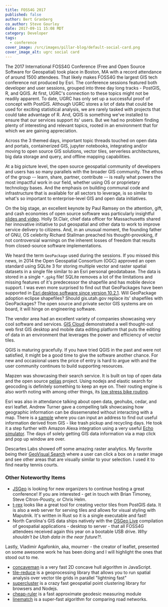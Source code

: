 ```yaml
---
title: FOSS4G 2017
published: false
author: Bert Granberg
co_author: Steve Gourley
date: 2017-09-11 15:08 MDT
category: Developer
tags:
  - conference
cover_image: /src/images/pillar-blog/default-social-card.png
cover_image_alt: ugrc social card
---
```


The 2017 International FOSS4G Conference (Free and Open Source Software for Geospatial) took place in Boston, MA with a record attendance of around 1500 attendees. That likely makes FOSS4G the largest GIS tech conference not produced by Esri. The conference sessions featured both developer and user sessions, grouped into three day long tracks - PostGIS, R, and QGIS. At first, UGRC's connection to these topics might not be readily apparent. To date, UGRC has only set up a successful proof of concept with PostGIS. Although UGRC stores a lot of data that could be used for exciting statistical analysis, we are rarely tasked with projects that could take advantage of R. And, QGIS is something we've installed to ensure that our services support its' users. But we had no problem finding plenty of interesting and relevant topics, rooted in an environment that for which we are gaining appreciation.

Across the 3 themed days, important topic threads touched on open data and portals, containerized GIS, jupyter notebooks, integrating and/or moving to open source GIS solutions, vector tiles, serverless architectures, big data storage and query, and offline mapping capabilities.

At a big picture level, the open source geospatial community of developers and users has so many parallels with the broader GIS community. The ethos of the group -- learn, share, partner, contribute -- is really what powers the most impactful work in our field, whether using OS or proprietary technology bases. And the emphasis on building communal code and infrastructure that is available for all sectors to leverage, is so similar to what's so important to enterprise-level GIS and open data initiatives.

On the big stage, an excellent keynote by Paul Ramsey on the attention, gift, and cash economies of open source software was particularly insightful [slides and video](https://blog.cleverelephant.ca/2017/08/foss4g-keynote.html). Holly St.Clair, chief data officer for Massachusetts shared her innovative initiative to put geospatial and other data to work to improve service delivery to citizens. And, in an unusual moment, the founding father of GNU, OS celebrity Richard Stallman preached his thought-provoking, if not controversial warnings on the inherent losses of freedom that results from closed-source software implementations.

We heard the term `GeoPackage` used during the sessions. If you missed this news, in 2014 the Open Geospatial Consortium (OGC) approved an open standard using SQLite 3 for storing multiple vector and raster spatial datasets in a single file similar to an Esri personal geodatabase. The data is stored in a single `*.gpkg` file! SQLite removes a lot of the limitations and missing features of it's predecessor the shapefile and has mobile device support. I was even more surprised to find out that GeoPackages have been supported in [Esri desktop software since version 10.2.1](https://www.esri.com/arcgis-blog/products/arcgis-desktop/analytics/support-for-ogc-geopackage-specification-in-arcgis/?rmedium=blogs_esri_com&rsource=/esri/arcgis/2014/04/14/support-for-ogc-geopackages-in-arcgis/). Will GeoPackage adoption eclipse shapefiles? Should gis.utah.gov replace its' shapefiles with GeoPackages? The open source and private sector GIS systems are on board, it will hinge on engineering software.

The vendor area had an excellent variety of companies showcasing very cool software and services. [GIS Cloud](https://www.giscloud.com/) demonstrated a well thought-out web first GIS desktop and mobile data editing platform that puts the editing of data in an environment that leverages the power and efficiency of vector tiles.

QGIS is maturing gracefully. If you have tried QGIS in the past and were not satisfied, it might be a good time to give the software another chance. For new and occasional users the price of entry is hard to argue with and the user community continues to build supporting resources.

Mapzen was showcasing their search service. It is built on top of open data and the open source [pelias](https://github.com/pelias/pelias) project. Using nodejs and elastic search for geocoding is definitely something to keep an eye on. Their routing engine is also worth noting with among other things, its [low stress bike routing](https://www.mapzen.com/blog/low-stress-bike-routing/).

Esri was also in attendance talking about open data, geohubs, cedar, and esri leaflet. Andrew Turner gave a compelling talk showcasing how geographic information can be dissemenated without interacting with a map. There is a [sample](https://mystreet.surge.sh/) where you can input an address to find out useful information derived from GIS - like trash pickup and recycling days. He took it a step further with Amazon Alexa integration using a very useful [Echo simulator](https://echosim.io/welcome). The days of solely getting GIS data information via a map click and pop up window are over.

Descartes Labs showed off some amazing raster analytics. My favorite being their [GeoVisual Search](https://www.descarteslabs.com/search.html) where a user can click a box on a raster image and see other areas that are visually similar to your selection. I used it to find nearby tennis courts.

### Other Noteworthy Items

- [JSGeo](https://www.jsgeo.com/) is looking for new organizers to continue hosting a great conference! If you are interested - get in touch with Brian Timoney, Steve Citron-Pousty, or Chris Helm.
- [t-rex](https://t-rex.tileserver.ch/) looks like a great tool for creating vector tiles from PostGIS data. It is also a web server for serving tiles and allows for visual styling with Maputnik. It's written in Rust so it is a single executable and fast!
- North Carolina's GIS data ships natively with the [OSGeo Live](https://live.osgeo.org/en/index.html) compilation of geospatial applications - desktop to server - that all FOSS4G attendees received again this year on a bootable USB drive. _Why shouldn't be Utah data in the near future?!_.

Lastly, Vladimir Agafonkin, aka, mourner - the creator of leaflet, presented on some awesome work he has been doing and I will highlight the ones that stood out to me.

- [concaveman](https://github.com/mapbox/concaveman) is a very fast 2D concave hull algorithm in JavaScript.
- [tile-reduce](https://github.com/mapbox/tile-reduce) is a geoprocessing library that allows you to run spatial analysis over vector tile grids in parallel "lightning fast"
- [supercluster](https://github.com/mapbox/supercluster) is a crazy fast geospatial point clustering library for browsers and Nodejs.
- [cheap-ruler](https://github.com/mapbox/cheap-ruler) is a fast approximate geodesic measuring module
- [linematch](https://github.com/mapbox/linematch) is a super-fast algorithm for comparing road networks.
